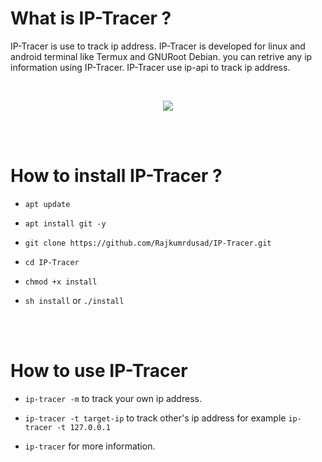 # What is IP-Tracer ?

IP-Tracer is use to track ip address. IP-Tracer is developed for linux and android terminal like Termux and GNURoot Debian. you can retrive any ip information using IP-Tracer. IP-Tracer use ip-api to track ip address.

<br>
<p align="center">
<img src="https://github.com/Rajkumrdusad/IP-Tracer/blob/master/src/Screenshot_2018-08-06-15-32-17-1.png"/>
</p>
<br><br>

# How to install IP-Tracer ?

* `apt update`

* `apt install git -y`

* `git clone https://github.com/Rajkumrdusad/IP-Tracer.git`

* `cd IP-Tracer`

* `chmod +x install`

* `sh install` or `./install`

<br><br>

# How to use IP-Tracer

* `ip-tracer -m` to track your own ip address.

* `ip-tracer -t target-ip` to track other's ip address for example `ip-tracer -t 127.0.0.1`

* `ip-tracer` for more information.
